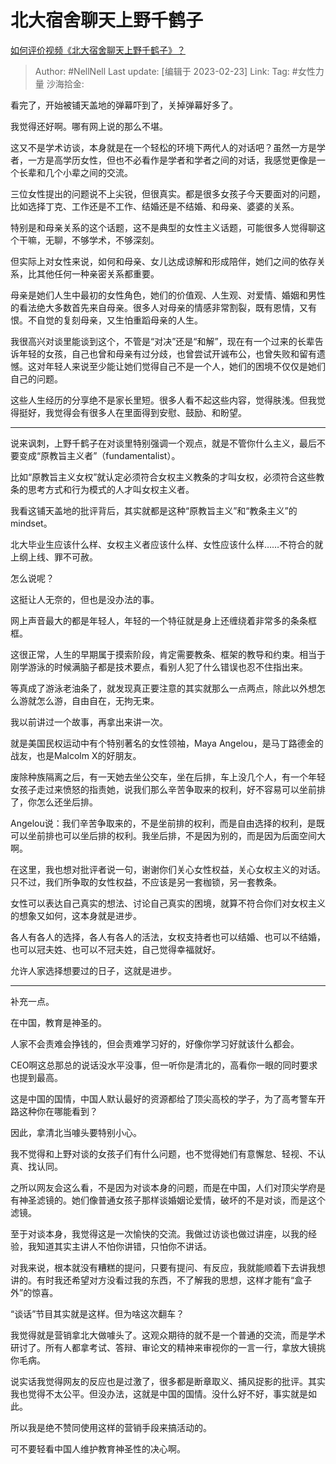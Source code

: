 # 北大宿舍聊天上野千鹤子

[如何评价视频《北大宿舍聊天上野千鹤子》？](https://www.zhihu.com/question/584862213/answer/2905241168)

> Author: #NellNell
> Last update: [编辑于 2023-02-23]
> Link:
> Tag: #女性力量 
> 沙海拾金:

看完了，开始被铺天盖地的弹幕吓到了，关掉弹幕好多了。

我觉得还好啊。哪有网上说的那么不堪。

这又不是学术访谈，本身就是在一个轻松的环境下两代人的对话吧？虽然一方是学者，一方是高学历女性，但也不必看作是学者和学者之间的对话，我感觉更像是一个长辈和几个小辈之间的交流。

三位女性提出的问题说不上尖锐，但很真实。都是很多女孩子今天要面对的问题，比如选择丁克、工作还是不工作、结婚还是不结婚、和母亲、婆婆的关系。

特别是和母亲关系的这个话题，这不是典型的女性主义话题，可能很多人觉得聊这个干嘛，无聊，不够学术，不够深刻。

但实际上对女性来说，如何和母亲、女儿达成谅解和形成陪伴，她们之间的依存关系，比其他任何一种亲密关系都重要。

母亲是她们人生中最初的女性角色，她们的价值观、人生观、对爱情、婚姻和男性的看法绝大多数首先来自母亲。很多人对母亲的情感非常割裂，既有恩情，又有恨。不自觉的复刻母亲，又生怕重蹈母亲的人生。

我很高兴对谈里能谈到这个，不管是“对决”还是“和解”，现在有一个过来的长辈告诉年轻的女孩，自己也曾和母亲有过分歧，也曾尝试开诚布公，也曾失败和留有遗憾。这对年轻人来说至少能让她们觉得自己不是一个人，她们的困境不仅仅是她们自己的问题。

这些人生经历的分享绝不是家长里短。很多人看不起这些内容，觉得肤浅。但我觉得挺好，我觉得会有很多人在里面得到安慰、鼓励、和盼望。

---

说来讽刺，上野千鹤子在对谈里特别强调一个观点，就是不管你什么主义，最后不要变成“原教旨主义者”（fundamentalist）。

比如“原教旨主义女权”就认定必须符合女权主义教条的才叫女权，必须符合这些教条的思考方式和行为模式的人才叫女权主义者。

我看这铺天盖地的批评背后，其实就都是这种“原教旨主义”和“教条主义”的mindset。

北大毕业生应该什么样、女权主义者应该什么样、女性应该什么样……不符合的就上纲上线、罪不可赦。

怎么说呢？

这挺让人无奈的，但也是没办法的事。

网上声音最大的都是年轻人，年轻的一个特征就是身上还缠绕着非常多的条条框框。

这很正常，人生的早期属于摸索阶段，肯定需要教条、框架的教导和约束。相当于刚学游泳的时候满脑子都是技术要点，看别人犯了什么错误也忍不住指出来。

等真成了游泳老油条了，就发现真正要注意的其实就那么一点两点，除此以外想怎么游就怎么游，自由自在，无拘无束。

我以前讲过一个故事，再拿出来讲一次。

就是美国民权运动中有个特别著名的女性领袖，Maya Angelou，是马丁路德金的战友，也是Malcolm X的好朋友。

废除种族隔离之后，有一天她去坐公交车，坐在后排，车上没几个人，有一个年轻女孩子走过来愤怒的指责她，说我们那么辛苦争取来的权利，好不容易可以坐前排了，你怎么还坐后排。

Angelou说：我们辛苦争取来的，不是坐前排的权利，而是自由选择的权利，是既可以坐前排也可以坐后排的权利。我坐后排，不是因为别的，而是因为后面空间大啊。

在这里，我也想对批评者说一句，谢谢你们关心女性权益，关心女权主义的对话。只不过，我们所争取的女性权益，不应该是另一套枷锁，另一套教条。

女性可以表达自己真实的想法、讨论自己真实的困境，就算不符合你们对女权主义的想象又如何，这本身就是进步。

各人有各人的选择，各人有各人的活法，女权支持者也可以结婚、也可以不结婚，也可以冠夫姓、也可以不冠夫姓，自己觉得幸福就好。

允许人家选择想要过的日子，这就是进步。

---

补充一点。

在中国，教育是神圣的。

人家不会责难会挣钱的，但会责难学习好的，好像你学习好就该什么都会。

CEO啊这总那总的说话没水平没事，但一听你是清北的，高看你一眼的同时要求也提到最高。

这是中国的国情，中国人默认最好的资源都给了顶尖高校的学子，为了高考警车开路这种你在哪能看到？

因此，拿清北当噱头要特别小心。

我不觉得和上野对谈的女孩子们有什么问题，也不觉得她们有意懈怠、轻视、不认真、找认同。

之所以网友会这么看，不是因为对谈本身的问题，而是在中国，人们对顶尖学府是有神圣滤镜的。她们像普通女孩子那样谈婚姻论爱情，破坏的不是对谈，而是这个滤镜。

至于对谈本身，我觉得这是一次愉快的交流。我做过访谈也做过讲座，以我的经验，我知道其实主讲人不怕你讲错，只怕你不讲话。

对我来说，根本就没有糟糕的提问，只要有提问、有反应，我就能顺着下去讲我想讲的。有时我还希望对方没看过我的东西，不了解我的思想，这样才能有“盒子外”的惊喜。

“谈话”节目其实就是这样。但为啥这次翻车？

我觉得就是营销拿北大做噱头了。这观众期待的就不是一个普通的交流，而是学术研讨了。所有人都拿考试、答辩、审论文的精神来审视你的一言一行，拿放大镜挑你毛病。

说实话我觉得网友的反应也是过激了，很多都是断章取义、捕风捉影的批评。其实我也觉得不太公平。但没办法，这就是中国的国情。没什么好不好，事实就是如此。

所以我是绝不赞同使用这样的营销手段来搞活动的。

可不要轻看中国人维护教育神圣性的决心啊。
